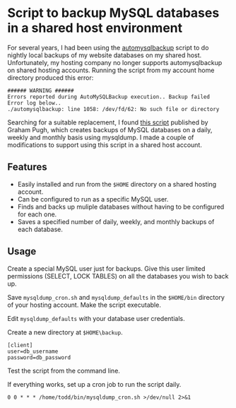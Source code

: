 # Script to backup MySQL databases in a shared host environment

For several years, I had been using the [automysqlbackup](https://sourceforge.net/projects/automysqlbackup/) script to do nightly local backups of my website databases on my shared host. Unfortunately, my hosting company no longer supports automysqlbackup on shared hosting accounts. Running the script from my account home directory produced this error:

```
###### WARNING ######
Errors reported during AutoMySQLBackup execution.. Backup failed
Error log below..
./automysqlbackup: line 1058: /dev/fd/62: No such file or directory
```
Searching for a suitable replacement, I found [this script](https://grahamrpugh.com/2019/01/15/mysqldump-daily-weekly-monthly.html) published by Graham Pugh, which creates backups of MySQL databases on a daily, weekly and monthly basis using mysqldump. I made a couple of modifications to support using this script in a shared host account.

## Features

* Easily installed and run from the `$HOME` directory on a shared hosting account.
* Can be configured to run as a specific MySQL user.
* Finds and backs up muliple databases without having to be configured for each one.
* Saves a specified number of daily, weekly, and monthly backups of each database.

## Usage

Create a special MySQL user just for backups. Give this user limited permissions (SELECT, LOCK TABLES) on all the databases you wish to back up.

Save `mysqldump_cron.sh` and `mysqldump_defaults` in the `$HOME/bin` directory of your hosting account. Make the script executable.

Edit `mysqldump_defaults` with your database user credentials.

Create a new directory at `$HOME\backup`.

```
[client]
user=db_username
password=db_password
```

Test the script from the command line.

If everything works, set up a cron job to run the script daily.

`0 0 * * * /home/todd/bin/mysqldump_cron.sh >/dev/null 2>&1`

